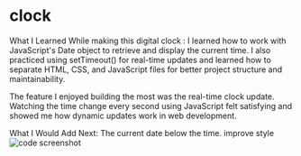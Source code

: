 # clock
What I Learned
While making this digital clock : I learned how to work with JavaScript's Date object to retrieve and display the current time. I also practiced using setTimeout() for real-time updates and learned how to separate HTML, CSS, and JavaScript files for better project structure and maintainability.


The feature I enjoyed building the most was the real-time clock update. Watching the time change every second using JavaScript felt satisfying and showed me how dynamic updates work in web development.

What I Would Add Next:
The current date below the time.
improve style
![code screenshot](code.jpeg)
